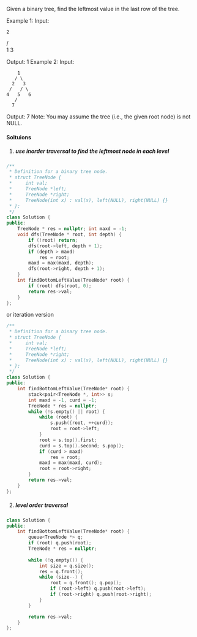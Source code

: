 Given a binary tree, find the leftmost value in the last row of the tree.

Example 1:
Input:

    2
   / \
  1   3

Output:
1
Example 2:
Input:

        1
       / \
      2   3
     /   / \
    4   5   6
       /
      7

Output:
7
Note: You may assume the tree (i.e., the given root node) is not NULL.

#### Soltuions

1. ##### use inorder traversal to find the leftmost node in each level

```c++
/**
 * Definition for a binary tree node.
 * struct TreeNode {
 *     int val;
 *     TreeNode *left;
 *     TreeNode *right;
 *     TreeNode(int x) : val(x), left(NULL), right(NULL) {}
 * };
 */
class Solution {
public:
    TreeNode * res = nullptr; int maxd = -1;
    void dfs(TreeNode * root, int depth) {
        if (!root) return;
        dfs(root->left, depth + 1);
        if (depth > maxd)
            res = root;
        maxd = max(maxd, depth);
        dfs(root->right, depth + 1);
    }
    int findBottomLeftValue(TreeNode* root) {
        if (root) dfs(root, 0);
        return res->val;
    }
};
```

or iteration version

```c++
/**
 * Definition for a binary tree node.
 * struct TreeNode {
 *     int val;
 *     TreeNode *left;
 *     TreeNode *right;
 *     TreeNode(int x) : val(x), left(NULL), right(NULL) {}
 * };
 */
class Solution {
public:
    int findBottomLeftValue(TreeNode* root) {
        stack<pair<TreeNode *, int>> s;
        int maxd = -1, curd = -1;
        TreeNode * res = nullptr;
        while (!s.empty() || root) {
            while (root) {
                s.push({root, ++curd});
                root = root->left;
            }
            root = s.top().first;
            curd = s.top().second; s.pop();
            if (curd > maxd)
                res = root;
            maxd = max(maxd, curd);
            root = root->right;
        }
        return res->val;
    }
};
```

2. ##### level order traversal

```c++
class Solution {
public:
    int findBottomLeftValue(TreeNode* root) {
        queue<TreeNode *> q;
        if (root) q.push(root);
        TreeNode * res = nullptr;
        
        while (!q.empty()) {
            int size = q.size();
            res = q.front();
            while (size--) {
                root = q.front(); q.pop();
                if (root->left) q.push(root->left);
                if (root->right) q.push(root->right);
            }
        }

        return res->val;
    }
};
```